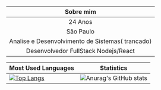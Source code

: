 
| Sobre mim |
|:------:|
| 24 Anos| 
| São Paulo
|Analise e Desenvolvimento de Sistemas( trancado)|
| Desenvolvedor FullStack Nodejs/React| 


| Most Used Languages| Statistics |
| ------ | ------ |
| [![Top Langs](https://github-readme-stats.vercel.app/api/top-langs/?username=MatheusCortez&langs_count=8)](https://github.com/anuraghazra/github-readme-stats)|![Anurag's GitHub stats](https://github-readme-stats.vercel.app/api?username=MatheusCortez&show_icons=true&theme=radical)

